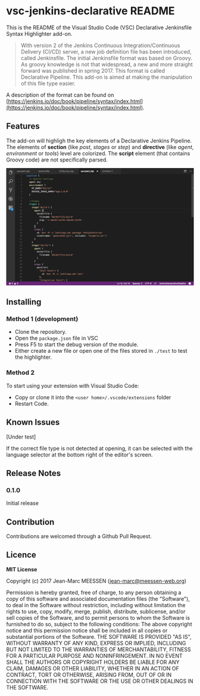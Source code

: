 # vsc-jenkins-declarative README


This is the README of the Visual Studio Code (VSC) Declarative Jenkinsfile Syntax Highlighter add-on. 

> With version 2 of the Jenkins Continuous Integration/Continuous Delivery (CI/CD) server, a new job definition file has been introduced, called Jenkinsfile. The initial Jenkinsfile format was based on Groovy. As groovy knowledge is not that widespread, a new and more straight forward was published in spring 2017. This format is called Declarative Pipeline. This add-on is aimed at making the manipulation of this file type easier.

A description of the format can be found on [https://jenkins.io/doc/book/pipeline/syntax/index.html](https://jenkins.io/doc/book/pipeline/syntax/index.html).

## Features

The add-on will highligh the key elements of a Declarative Jenkins Pipeline. The elements of **section** (like *post*, *stages* or *step*) and **directive** (like *agent*, *environment* or *tools*) level are colorized. The **script** element (that contains Groovy code) are not specifically parsed. 


![Highlighter screenshot](highlighter_screenshot.png)

## Installing

### Method 1 (development)

* Clone the repository. 
* Open the `package.json` file in VSC 
* Press F5 to start the debug version of the module. 
* Either create a new file or open one of the files stored in `./test` to test the highlighter. 

### Method 2

To start using your extension with Visual Studio Code:

* Copy or clone it into the `<user home>/.vscode/extensions` folder 
* Restart Code.

## Known Issues

[Under test]

If the correct file type is not detected at opening, it can be selected with the language selector at the bottom right of the editor's screen.

## Release Notes

### 0.1.0

Initial release 

## Contribution

Contributions are welcomed through a Github Pull Request.

## Licence

**MIT License**

Copyright (c) 2017 Jean-Marc MEESSEN (jean-marc@meessen-web.org)

Permission is hereby granted, free of charge, to any person obtaining a copy of this software and associated documentation files (the "Software"), to deal in the Software without restriction, including without limitation the rights to use, copy, modify, merge, publish, distribute, sublicense, and/or sell copies of the Software, and to permit persons to whom the Software is furnished to do so, subject to the following conditions: The above copyright notice and this permission notice shall be included in all copies or substantial portions of the Software.
THE SOFTWARE IS PROVIDED "AS IS", WITHOUT WARRANTY OF ANY KIND, EXPRESS OR IMPLIED, INCLUDING BUT NOT LIMITED TO THE WARRANTIES OF MERCHANTABILITY, FITNESS FOR A PARTICULAR PURPOSE AND NONINFRINGEMENT. IN NO EVENT SHALL THE AUTHORS OR COPYRIGHT HOLDERS BE LIABLE FOR ANY CLAIM, DAMAGES OR OTHER LIABILITY, WHETHER IN AN ACTION OF CONTRACT, TORT OR OTHERWISE, ARISING FROM, OUT OF OR IN CONNECTION WITH THE SOFTWARE OR THE USE OR OTHER DEALINGS IN THE SOFTWARE.